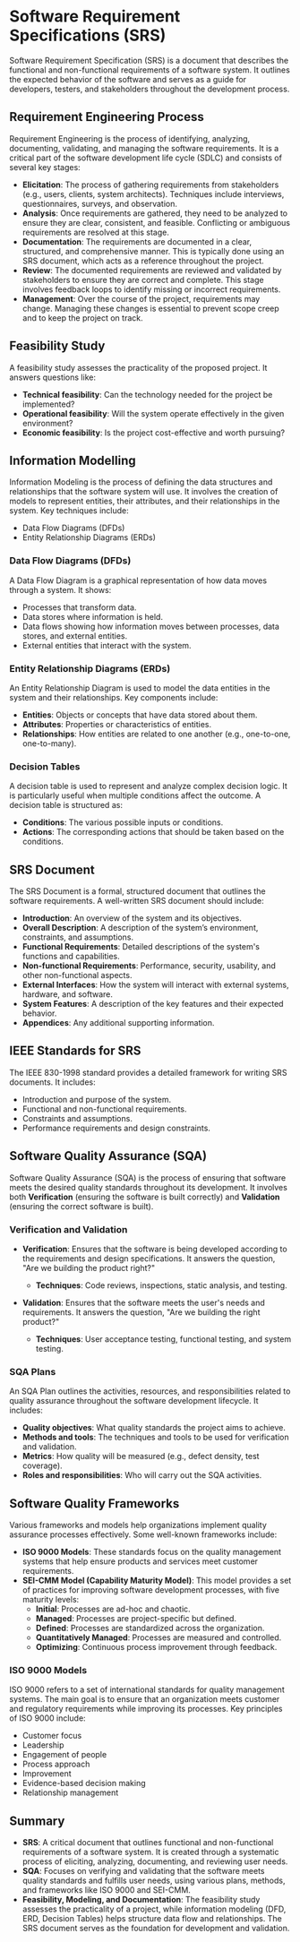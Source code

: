 # Software Requirement Specifications (SRS)

Software Requirement Specification (SRS) is a document that describes the functional and non-functional requirements of a software system. It outlines the expected behavior of the software and serves as a guide for developers, testers, and stakeholders throughout the development process.

## Requirement Engineering Process

Requirement Engineering is the process of identifying, analyzing, documenting, validating, and managing the software requirements. It is a critical part of the software development life cycle (SDLC) and consists of several key stages:

- **Elicitation**: The process of gathering requirements from stakeholders (e.g., users, clients, system architects). Techniques include interviews, questionnaires, surveys, and observation.
- **Analysis**: Once requirements are gathered, they need to be analyzed to ensure they are clear, consistent, and feasible. Conflicting or ambiguous requirements are resolved at this stage.
- **Documentation**: The requirements are documented in a clear, structured, and comprehensive manner. This is typically done using an SRS document, which acts as a reference throughout the project.
- **Review**: The documented requirements are reviewed and validated by stakeholders to ensure they are correct and complete. This stage involves feedback loops to identify missing or incorrect requirements.
- **Management**: Over the course of the project, requirements may change. Managing these changes is essential to prevent scope creep and to keep the project on track.

## Feasibility Study

A feasibility study assesses the practicality of the proposed project. It answers questions like:

- **Technical feasibility**: Can the technology needed for the project be implemented?
- **Operational feasibility**: Will the system operate effectively in the given environment?
- **Economic feasibility**: Is the project cost-effective and worth pursuing?

## Information Modelling

Information Modeling is the process of defining the data structures and relationships that the software system will use. It involves the creation of models to represent entities, their attributes, and their relationships in the system. Key techniques include:

- Data Flow Diagrams (DFDs)
- Entity Relationship Diagrams (ERDs)

### Data Flow Diagrams (DFDs)

A Data Flow Diagram is a graphical representation of how data moves through a system. It shows:

- Processes that transform data.
- Data stores where information is held.
- Data flows showing how information moves between processes, data stores, and external entities.
- External entities that interact with the system.

### Entity Relationship Diagrams (ERDs)

An Entity Relationship Diagram is used to model the data entities in the system and their relationships. Key components include:

- **Entities**: Objects or concepts that have data stored about them.
- **Attributes**: Properties or characteristics of entities.
- **Relationships**: How entities are related to one another (e.g., one-to-one, one-to-many).

### Decision Tables

A decision table is used to represent and analyze complex decision logic. It is particularly useful when multiple conditions affect the outcome. A decision table is structured as:

- **Conditions**: The various possible inputs or conditions.
- **Actions**: The corresponding actions that should be taken based on the conditions.

## SRS Document

The SRS Document is a formal, structured document that outlines the software requirements. A well-written SRS document should include:

- **Introduction**: An overview of the system and its objectives.
- **Overall Description**: A description of the system’s environment, constraints, and assumptions.
- **Functional Requirements**: Detailed descriptions of the system's functions and capabilities.
- **Non-functional Requirements**: Performance, security, usability, and other non-functional aspects.
- **External Interfaces**: How the system will interact with external systems, hardware, and software.
- **System Features**: A description of the key features and their expected behavior.
- **Appendices**: Any additional supporting information.

## IEEE Standards for SRS

The IEEE 830-1998 standard provides a detailed framework for writing SRS documents. It includes:

- Introduction and purpose of the system.
- Functional and non-functional requirements.
- Constraints and assumptions.
- Performance requirements and design constraints.

## Software Quality Assurance (SQA)

Software Quality Assurance (SQA) is the process of ensuring that software meets the desired quality standards throughout its development. It involves both **Verification** (ensuring the software is built correctly) and **Validation** (ensuring the correct software is built).

### Verification and Validation

- **Verification**: Ensures that the software is being developed according to the requirements and design specifications. It answers the question, "Are we building the product right?"
    - **Techniques**: Code reviews, inspections, static analysis, and testing.

- **Validation**: Ensures that the software meets the user's needs and requirements. It answers the question, "Are we building the right product?"
    - **Techniques**: User acceptance testing, functional testing, and system testing.

### SQA Plans

An SQA Plan outlines the activities, resources, and responsibilities related to quality assurance throughout the software development lifecycle. It includes:

- **Quality objectives**: What quality standards the project aims to achieve.
- **Methods and tools**: The techniques and tools to be used for verification and validation.
- **Metrics**: How quality will be measured (e.g., defect density, test coverage).
- **Roles and responsibilities**: Who will carry out the SQA activities.

## Software Quality Frameworks

Various frameworks and models help organizations implement quality assurance processes effectively. Some well-known frameworks include:

- **ISO 9000 Models**: These standards focus on the quality management systems that help ensure products and services meet customer requirements.
- **SEI-CMM Model (Capability Maturity Model)**: This model provides a set of practices for improving software development processes, with five maturity levels:
    - **Initial**: Processes are ad-hoc and chaotic.
    - **Managed**: Processes are project-specific but defined.
    - **Defined**: Processes are standardized across the organization.
    - **Quantitatively Managed**: Processes are measured and controlled.
    - **Optimizing**: Continuous process improvement through feedback.

### ISO 9000 Models

ISO 9000 refers to a set of international standards for quality management systems. The main goal is to ensure that an organization meets customer and regulatory requirements while improving its processes. Key principles of ISO 9000 include:

- Customer focus
- Leadership
- Engagement of people
- Process approach
- Improvement
- Evidence-based decision making
- Relationship management

## Summary

- **SRS**: A critical document that outlines functional and non-functional requirements of a software system. It is created through a systematic process of eliciting, analyzing, documenting, and reviewing user needs.
- **SQA**: Focuses on verifying and validating that the software meets quality standards and fulfills user needs, using various plans, methods, and frameworks like ISO 9000 and SEI-CMM.
- **Feasibility, Modeling, and Documentation**: The feasibility study assesses the practicality of a project, while information modeling (DFD, ERD, Decision Tables) helps structure data flow and relationships. The SRS document serves as the foundation for development and validation.
